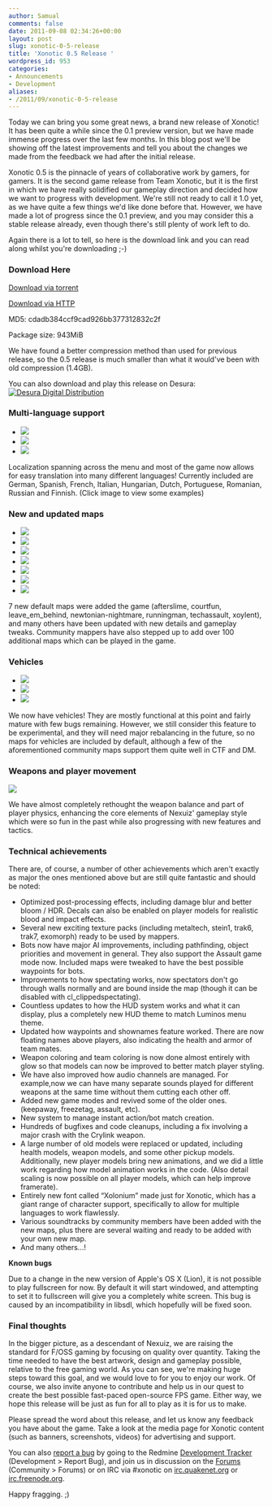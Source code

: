 ```yaml
---
author: Samual
comments: false
date: 2011-09-08 02:34:26+00:00
layout: post
slug: xonotic-0-5-release
title: 'Xonotic 0.5 Release '
wordpress_id: 953
categories:
- Announcements
- Development
aliases:
- /2011/09/xonotic-0-5-release
---
```


Today we can bring you some great news, a brand new release of Xonotic! It has been quite a while since the 0.1 preview version, but we have made immense progress over the last few months. In this blog post we'll be showing off the latest improvements and tell you about the changes we made from the feedback we had after the initial release.

Xonotic 0.5 is the pinnacle of years of collaborative work by gamers, for gamers. It is the second game release from Team Xonotic, but it is the first in which we have really solidified our gameplay direction and decided how we want to progress with development. We're still not ready to call it 1.0 yet, as we have quite a few things we'd like done before that. However, we have made a lot of progress since the 0.1 preview, and you may consider this a stable release already, even though there's still plenty of work left to do.

Again there is a lot to tell, so here is the download link and you can read along whilst you're downloading ;-)

### Download Here

[Download via torrent](http://dl.xonotic.org/xonotic-0.5.0.zip.torrent)

[Download via HTTP](http://dl.xonotic.org/xonotic-0.5.0.zip)

MD5: cdadb384ccf9cad926bb377312832c2f

Package size: 943MiB

We have found a better compression method than used for previous release, so the 0.5 release is much smaller than what it would've been with old compression (1.4GB).

You can also download and play this release on Desura:
[![Desura Digital Distribution](http://button.desura.com/play/outline/games/12648.png)](http://www.desura.com/games/xonotic)


### Multi-language support

<ul class="clearing-thumbs clearing-feature" data-clearing> 
  <li class="clearing-featured-img"><a href="/m/uploads/2011/09/english.jpg"><img src="/m/uploads/2011/09/english-200x200.jpg"></a></li> 
  <li><a href="/m/uploads/2011/09/german.jpg"><img src="/m/uploads/2011/09/german.jpg"></a></li> 
  <li><a href="/m/uploads/2011/09/russian.jpg"><img src="/m/uploads/2011/09/russian.jpg"></a></li> 
</ul>

Localization spanning across the menu and most of the game now allows for easy translation into many different languages! Currently included are German, Spanish, French, Italian, Hungarian, Dutch, Portuguese, Romanian, Russian and Finnish. (Click image to view some examples)

### New and updated maps

<ul class="clearing-thumbs clearing-feature" data-clearing> 
  <li class="clearing-featured-img"><a href="/m/uploads/2011/09/afterslime-1.jpg"><img src="/m/uploads/2011/09/afterslime-1-200x200.jpg"></a></li> 
  <li><a href="/m/uploads/2011/09/courtfun-3.jpg"><img src="/m/uploads/2011/09/courtfun-3.jpg"></a></li> 
  <li><a href="/m/uploads/2011/09/leave-em-behind-1.jpg"><img src="/m/uploads/2011/09/leave-em-behind-1.jpg"></a></li> 
  <li><a href="/m/uploads/2011/09/newtonian-nightmare-1.jpg"><img src="/m/uploads/2011/09/newtonian-nightmare-1.jpg"></a></li> 
  <li><a href="/m/uploads/2011/09/runningman-2.jpg"><img src="/m/uploads/2011/09/runningman-2.jpg"></a></li> 
  <li><a href="/m/uploads/2011/09/techassault-1.jpg"><img src="/m/uploads/2011/09/techassault-1.jpg"></a></li> 
  <li><a href="/m/uploads/2011/09/xoylent-1.jpg"><img src="/m/uploads/2011/09/xoylent-1.jpg"></a></li> 
</ul>

7 new default maps were added the game (afterslime, courtfun, leave_em_behind, newtonian-nightmare, runningman, techassault, xoylent), and many others have been updated with new details and gameplay tweaks. Community mappers have also stepped up to add over 100 additional maps which can be played in the game.

### Vehicles

<ul class="clearing-thumbs clearing-feature" data-clearing> 
  <li class="clearing-featured-img"><a href="/m/uploads/2011/09/xonotic000962.jpg"><img src="/m/uploads/2011/09/xonotic000962-200x200.jpg"></a></li> 
  <li><a href="/m/uploads/2011/09/xonotic000963.jpg"><img src="/m/uploads/2011/09/xonotic000963.jpg"></a></li> 
  <li><a href="/m/uploads/2011/09/xonotic000964.jpg"><img src="/m/uploads/2011/09/xonotic000964.jpg"></a></li> 
</ul>

We now have vehicles! They are mostly functional at this point and fairly mature with few bugs remaining. However, we still consider this feature to be experimental, and they will need major rebalancing in the future, so no maps for vehicles are included by default, although a few of the aforementioned community maps support them quite well in CTF and DM.

### Weapons and player movement

<a href="/m/uploads/2011/09/xonotic000966.jpg"><img src="/m/uploads/2011/09/xonotic000966-200x200.jpg"></a>

We have almost completely rethought the weapon balance and part of player physics, enhancing the core elements of Nexuiz' gameplay style which were so fun in the past while also progressing with new features and tactics.

### Technical achievements

There are, of course, a number of other achievements which aren't exactly as major the ones mentioned above but are still quite fantastic and should be noted:
	
  * Optimized post-processing effects, including damage blur and better bloom / HDR. Decals can also be enabled on player models for realistic blood and impact effects.
  * Several new exciting texture packs (including metaltech, stein1, trak6, trak7, exomorph) ready to be used by mappers.
  * Bots now have major AI improvements, including pathfinding, object priorities and movement in general. They also support the Assault game mode now. Included maps were tweaked to have the best possible waypoints for bots.
  * Improvements to how spectating works, now spectators don't go through walls normally and are bound inside the map (though it can be disabled with cl_clippedspectating).
  * Countless updates to how the HUD system works and what it can display, plus a completely new HUD theme to match Luminos menu theme.
  * Updated how waypoints and shownames feature worked. There are now floating names above players, also indicating the health and armor of team mates.
  * Weapon coloring and team coloring is now done almost entirely with glow so that models can now be improved to better match player styling.
  * We have also improved how audio channels are managed. For example,now we can have many separate sounds played for different weapons at the same time without them cutting each other off.
  * Added new game modes and revived some of the older ones. (keepaway, freezetag, assault, etc).
  * New system to manage instant action/bot match creation.
  * Hundreds of bugfixes and code cleanups, including a fix involving a major crash with the Crylink weapon.
  * A large number of old models were replaced or updated, including health models, weapon models, and some other pickup models.  Additionally, new player models bring new animations, and we did a little work regarding how model animation works in the code. (Also detail scaling is now possible on all player models, which can help improve framerate).
  * Entirely new font called “Xolonium” made just for Xonotic, which has a giant range of character support, specifically to allow for multiple languages to work flawlessly.
  * Various soundtracks by community members have been added with the new maps, plus there are several waiting and ready to be added with your own new map.
  * And many others...!

**Known bugs**

Due to a change in the new version of Apple's OS X (Lion), it is not possible to play fullscreen for now. By default it will start windowed, and attempting to set it to fullscreen will give you a completely white screen. This bug is caused by an incompatibility in libsdl, which hopefully will be fixed soon.

### Final thoughts

In the bigger picture, as a descendant of Nexuiz, we are raising the standard for F/OSS gaming by focusing on quality over quantity. Taking the time needed to have the best artwork, design and gameplay possible, relative to the free gaming world. As you can see, we're making huge steps toward this goal, and we would love to for you to enjoy our work. Of course, we also invite anyone to contribute and help us in our quest to create the best possible fast-paced open-source FPS game. Either way, we hope this release will be just as fun for all to play as it is for us to make.

Please spread the word about this release, and let us know any feedback you have about the game. Take a look at the media page for Xonotic content (such as banners, screenshots, videos) for advertising and support.

You can also [report a bug](http://dev.xonotic.org/projects/xonotic/issues/new) by going to the Redmine [Development Tracker](http://dev.xonotic.org) (Development > Report Bug), and join us in discussion on the [Forums](http://forums.xonotic.org) (Community > Forums) or on IRC via #xonotic on [irc.quakenet.org](irc://irc.quakenet.org/xonotic) or [irc.freenode.org](irc://irc.freenode.org/xonotic).

Happy fragging. ;)
